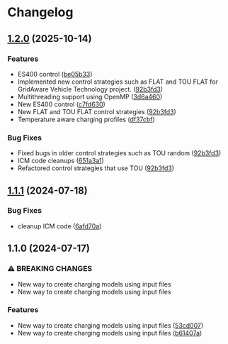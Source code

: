 # Changelog

## [1.2.0](https://github.com/idaholab/Caldera_ICM/compare/v1.1.1...v1.2.0) (2025-10-14)


### Features

* ES400 control ([be05b33](https://github.com/idaholab/Caldera_ICM/commit/be05b33f9b03d5e6fa00f4ce947ead540107f1cf))
* Implemented new control strategies such as FLAT and TOU FLAT for GridAware Vehicle Technology project. ([92b3fd3](https://github.com/idaholab/Caldera_ICM/commit/92b3fd339a9137ffe939fd25b126e52692d7d3f0))
* Multithreading support using OpenMP ([3d6a460](https://github.com/idaholab/Caldera_ICM/commit/3d6a4600d80d5ce9b5d318e8467c9d6c79eaa47c))
* New ES400 control ([c7fd630](https://github.com/idaholab/Caldera_ICM/commit/c7fd6308303704bb436acdc3aea29c1ab9153329))
* New FLAT and TOU FLAT control strategies ([92b3fd3](https://github.com/idaholab/Caldera_ICM/commit/92b3fd339a9137ffe939fd25b126e52692d7d3f0))
* Temperature aware charging profiles ([df37cbf](https://github.com/idaholab/Caldera_ICM/commit/df37cbfa56ab29aa50b0d8fd0b1b8dcd0fd856fb))


### Bug Fixes

* Fixed bugs in older control strategies such as TOU random ([92b3fd3](https://github.com/idaholab/Caldera_ICM/commit/92b3fd339a9137ffe939fd25b126e52692d7d3f0))
* ICM code cleanups ([651a3a1](https://github.com/idaholab/Caldera_ICM/commit/651a3a1acdd11cc43abc7ea8b60baca7449675a1))
* Refactored control strategies that use TOU ([92b3fd3](https://github.com/idaholab/Caldera_ICM/commit/92b3fd339a9137ffe939fd25b126e52692d7d3f0))

## [1.1.1](https://github.com/idaholab/Caldera_ICM/compare/v1.1.0...v1.1.1) (2024-07-18)


### Bug Fixes

* cleanup ICM code ([6afd70a](https://github.com/idaholab/Caldera_ICM/commit/6afd70a75c4c1179ceb6cc3e5c0485f3fdaf9f5b))

## 1.1.0 (2024-07-17)


### ⚠ BREAKING CHANGES

* New way to create charging models using input files
* New way to create charging models using input files

### Features

* New way to create charging models using input files ([53cd007](https://github.com/idaholab/Caldera_ICM/commit/53cd00717add66d393363bd70258d82e1b2f38cf))
* New way to create charging models using input files ([b61407a](https://github.com/idaholab/Caldera_ICM/commit/b61407ab7b328b99b7d086347cc4fe7dcc79306c))
